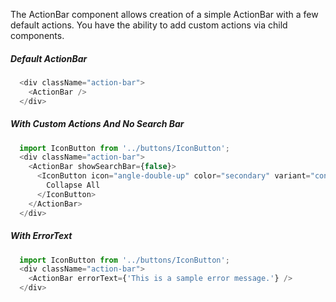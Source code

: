 The ActionBar component allows creation of a simple ActionBar with a few default actions.
You have the ability to add custom actions via child components.

##### Default ActionBar
```js
  <div className="action-bar">
    <ActionBar />
  </div>
```

##### With Custom Actions And No Search Bar
```js
  import IconButton from '../buttons/IconButton';
  <div className="action-bar">
    <ActionBar showSearchBar={false}>
      <IconButton icon="angle-double-up" color="secondary" variant="contained" onClick= {()=>{}}>
        Collapse All
      </IconButton>
    </ActionBar>
  </div>
```

##### With ErrorText
```js
  import IconButton from '../buttons/IconButton';
  <div className="action-bar">
    <ActionBar errorText={'This is a sample error message.'} />
  </div>
```